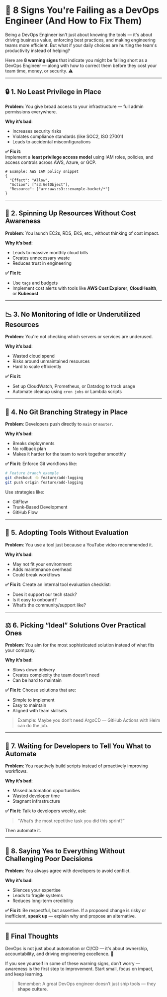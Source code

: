 # 🧠 8 Signs You're Failing as a DevOps Engineer (And How to Fix Them)

Being a DevOps Engineer isn't just about knowing the tools — it's about driving business value, enforcing best practices, and making engineering teams more efficient. But what if your daily choices are hurting the team's productivity instead of helping?

Here are **8 warning signs** that indicate you might be falling short as a DevOps Engineer — along with how to correct them before they cost your team time, money, or security. ⚠️

---

## 🔒 1. No Least Privilege in Place

**Problem**: You give broad access to your infrastructure — full admin permissions everywhere.

**Why it’s bad**:
- Increases security risks
- Violates compliance standards (like SOC2, ISO 27001)
- Leads to accidental misconfigurations

**✅ Fix it**:  
Implement a **least privilege access model** using IAM roles, policies, and access controls across AWS, Azure, or GCP.

```hcl
# Example: AWS IAM policy snippet
{
  "Effect": "Allow",
  "Action": ["s3:GetObject"],
  "Resource": ["arn:aws:s3:::example-bucket/*"]
}
````

---

## 💸 2. Spinning Up Resources Without Cost Awareness

**Problem**: You launch EC2s, RDS, EKS, etc., without thinking of cost impact.

**Why it’s bad**:

* Leads to massive monthly cloud bills
* Creates unnecessary waste
* Reduces trust in engineering

**✅ Fix it**:

* Use `tags` and budgets
* Implement cost alerts with tools like **AWS Cost Explorer**, **CloudHealth**, or **Kubecost**

---

## 📉 3. No Monitoring of Idle or Underutilized Resources

**Problem**: You're not checking which servers or services are underused.

**Why it’s bad**:

* Wasted cloud spend
* Risks around unmaintained resources
* Hard to scale efficiently

**✅ Fix it**:

* Set up CloudWatch, Prometheus, or Datadog to track usage
* Automate cleanup using `cron jobs` or Lambda scripts

---

## 🌿 4. No Git Branching Strategy in Place

**Problem**: Developers push directly to `main` or `master`.

**Why it’s bad**:

* Breaks deployments
* No rollback plan
* Makes it harder for the team to work together smoothly

**✅ Fix it**:
Enforce Git workflows like:

```bash
# Feature branch example
git checkout -b feature/add-logging
git push origin feature/add-logging
```

Use strategies like:

* GitFlow
* Trunk-Based Development
* GitHub Flow

---

## 🔧 5. Adopting Tools Without Evaluation

**Problem**: You use a tool just because a YouTube video recommended it.

**Why it’s bad**:

* May not fit your environment
* Adds maintenance overhead
* Could break workflows

**✅ Fix it**:
Create an internal tool evaluation checklist:

* Does it support our tech stack?
* Is it easy to onboard?
* What’s the community/support like?

---

## ⚖️ 6. Picking “Ideal” Solutions Over Practical Ones

**Problem**: You aim for the most sophisticated solution instead of what fits your company.

**Why it’s bad**:

* Slows down delivery
* Creates complexity the team doesn’t need
* Can be hard to maintain

**✅ Fix it**:
Choose solutions that are:

* Simple to implement
* Easy to maintain
* Aligned with team skillsets

> Example: Maybe you don’t need ArgoCD — GitHub Actions with Helm can do the job.

---

## 🤖 7. Waiting for Developers to Tell You What to Automate

**Problem**: You reactively build scripts instead of proactively improving workflows.

**Why it’s bad**:

* Missed automation opportunities
* Wasted developer time
* Stagnant infrastructure

**✅ Fix it**:
Talk to developers weekly, ask:

> “What’s the most repetitive task you did this sprint?”

Then automate it.

---

## 🤝 8. Saying Yes to Everything Without Challenging Poor Decisions

**Problem**: You always agree with developers to avoid conflict.

**Why it’s bad**:

* Silences your expertise
* Leads to fragile systems
* Reduces long-term credibility

**✅ Fix it**:
Be respectful, but assertive. If a proposed change is risky or inefficient, **speak up** — explain why and propose an alternative.

---

## 🧭 Final Thoughts

DevOps is not just about automation or CI/CD — it's about ownership, accountability, and driving engineering excellence. 🚀

If you see yourself in some of these warning signs, don’t worry — awareness is the first step to improvement. Start small, focus on impact, and keep learning.

> Remember: A great DevOps engineer doesn’t just ship tools — they **shape culture**.
